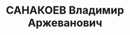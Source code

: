 ---
title: САНАКОЕВ Владимир Аржеванович
description: "родился в 1884 в селе Дзау Тифлисской губернии - умер в 1937, с 1905\
  \ член РСДРП \n  Послужной список \n  30.7.1919 - 1920  председатель Юго-Осетинского\
  \ окружного комитета РКП(б) \n  25.2.1921 -   председатель Революционного комитета\
  \ Юго-Осетии \n  1921 - 4.1924  ответственный секретарь Областного комитета КП(б)\
  \ Грузии Автономной области Юго-Осетии \n  4.1924 -   заведующий Организационно-информационно-статистическим\
  \ подотделом Закавказского краевого комитета ВКП(б) \n    заведующий Дорожным отделом\
  \ ЦИК ЗСФСР \n    директор Юго-Осетинского научно-исследовательского института \n\
  \    арестован"
---